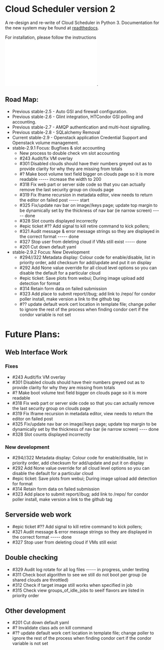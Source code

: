# Cloud Scheduler version 2

A re-design and re-write of Cloud Scheduler in Python 3. Documentation for the new system may be found at
[readthedocs](https://cloudscheduler.readthedocs.io).

For installation, please follow the instructions ![here](ansible-playbook/README.md).

## Road Map:
- Previous stable-2.5 - Auto GSI and firewall configuration.
- Previous stable-2.6 - Glint integration, HTCondor GSI polling and accounting.
- Previous stable-2.7 - AMQP authentication and multi-host signalling.
- Previous stable-2.8 - SQLalchemy Removal
- Current stable-2.9 - Openstack application Credential Support and Openstack volume management.
- stable-2.9.1 Focus: Bugfixes & slot accounting
   - New process to double check vm slot accounting
   - #243 Audit/fix VM overlay
   - #301 Disabled clouds should have their numbers greyed out as to provide clarity for why they are missing from totals
   - #? Make boot volume text field bigger on clouds page so it is more readable  ----- increase the width to 200
   - #318 Fix web part or server side code so that you can actually remove the last security group on clouds page
   - #319 Fix Iframe recursion in metadata editor, view needs to return the editor on failed post ----- start
   - #325 Fix/update nav bar on image//keys page; update top margin to be dynamically set by the thickness of nav bar (ie narrow screen) ----- done
   - #328 Slot counts displayed incorrectly
   - #epic ticket #?? Add signal to kill retire command to kick pollers;
   - #321 Audit message & error message strings so they are displayed in the correct format ----- done
   - #327 Stop user from deleting cloud if VMs still exist ----- done
   - #201 Cut down default yaml
- stable-2.9.2 Focus: New Development
   - #294//322 Metadata display: Colour code for enable/disable, list in priority order, add checksum for add/update and put it on display
   - #292 Add None value override for all cloud level options so you can disable the default for a particular cloud
   - #epic ticket: Save plots from webui; During image upload add detection for format
   - #314 Retain form data on failed submission
   - #323 Add place to submit report//bug; add link to /repo/ for condor poller install, make version a link to the github tag
   - #?? update default work cert location in template file; change poller to ignore the rest of the process when finding condor cert if the condor variable is not set

# Future Plans:
## Web Interface Work
### Fixes
- #243 Audit/fix VM overlay
- #301 Disabled clouds should have their numbers greyed out as to provide clarity for why they are missing from totals
- #? Make boot volume text field bigger on clouds page so it is more readable
- #318 Fix web part or server side code so that you can actually remove the last security group on clouds page
- #319 Fix Iframe recursion in metadata editor, view needs to return the editor on failed post
- #325 Fix/update nav bar on image//keys page; update top margin to be dynamically set by the thickness of nav bar (ie narrow screen) ---- done
- #328 Slot counts displayed incorrectly

### New development
- #294//322 Metadata display: Colour code for enable/disable, list in priority order, add checksum for add/update and put it on display
- #292 Add None value override for all cloud level options so you can disable the default for a particular cloud
- #epic ticket: Save plots from webui; During image upload add detection for format
- #314 Retain form data on failed submission
- #323 Add place to submit report//bug; add link to /repo/ for condor poller install, make version a link to the github tag


## Serverside web work
- #epic ticket #?? Add signal to kill retire command to kick pollers;
- #321 Audit message & error message strings so they are displayed in the correct format ----- done
- #327 Stop user from deleting cloud if VMs still exist

## Double checking
- #329 Audit log rotate for all log files ----- in progress, under testing
- #311 Check boot algorithm to see we still do not boot per group (ie shared clouds are throttled)
- #312 Check if target image still works when specified in job
- #315 Check view groups_of_idle_jobs to seeif flavors are listed in priority order

## Other development
- #201 Cut down default yaml
- #?  Invalidate class ads on kill command
- #?? update default work cert location in template file; change poller to ignore the rest of the process when finding condor cert if the condor variable is not set
